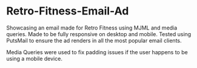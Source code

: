 # Retro-Fitness-Email-Ad
Showcasing an email made for Retro Fitness using MJML and media queries. Made to be fully responsive on desktop and mobile. Tested using PutsMail to ensure the ad renders in all the most popular email clients.

Media Queries were used to fix padding issues if the user happens to be using a mobile device.
